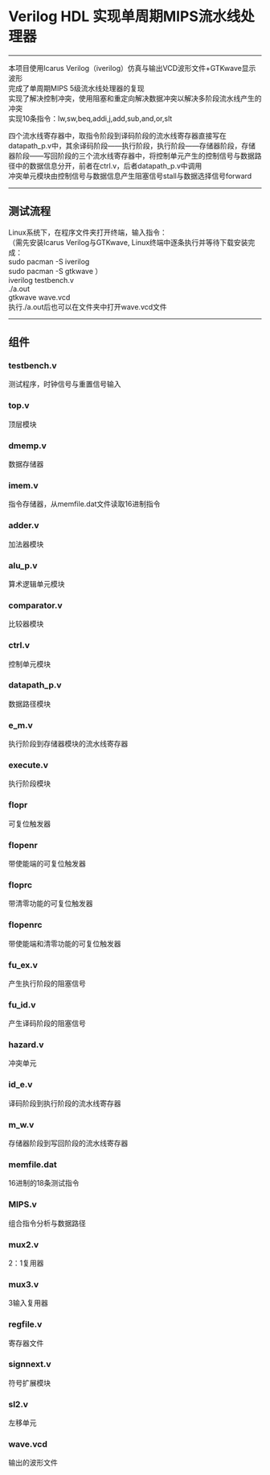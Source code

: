 # Verilog HDL 实现单周期MIPS流水线处理器
---
本项目使用Icarus Verilog（iverilog）仿真与输出VCD波形文件+GTKwave显示波形  
完成了单周期MIPS 5级流水线处理器的复现  
实现了解决控制冲突，使用阻塞和重定向解决数据冲突以解决多阶段流水线产生的冲突  
实现10条指令：lw,sw,beq,addi,j,add,sub,and,or,slt  

四个流水线寄存器中，取指令阶段到译码阶段的流水线寄存器直接写在datapath_p.v中，其余译码阶段——执行阶段，执行阶段——存储器阶段，存储器阶段——写回阶段的三个流水线寄存器中，将控制单元产生的控制信号与数据路径中的数据信息分开，前者在ctrl.v，后者datapath_p.v中调用  
冲突单元模块由控制信号与数据信息产生阻塞信号stall与数据选择信号forward  

---
## 测试流程
Linux系统下，在程序文件夹打开终端，输入指令：  
（需先安装Icarus Verilog与GTKwave,  Linux终端中逐条执行并等待下载安装完成：  
sudo pacman -S iverilog  
sudo pacman -S gtkwave  ）  
iverilog testbench.v  
./a.out  
gtkwave wave.vcd  
执行./a.out后也可以在文件夹中打开wave.vcd文件  

---
## 组件

### testbench.v
测试程序，时钟信号与重置信号输入

### top.v
顶层模块

### dmemp.v
数据存储器

### imem.v
指令存储器，从memfile.dat文件读取16进制指令

### adder.v
加法器模块

### alu_p.v
算术逻辑单元模块

### comparator.v
比较器模块

### ctrl.v
控制单元模块

### datapath_p.v
数据路径模块

### e_m.v
执行阶段到存储器模块的流水线寄存器

### execute.v
执行阶段模块

### flopr
可复位触发器

### flopenr
带使能端的可复位触发器

### floprc
带清零功能的可复位触发器

### flopenrc
带使能端和清零功能的可复位触发器

### fu_ex.v
产生执行阶段的阻塞信号

### fu_id.v
产生译码阶段的阻塞信号

### hazard.v
冲突单元

### id_e.v
译码阶段到执行阶段的流水线寄存器

### m_w.v
存储器阶段到写回阶段的流水线寄存器

### memfile.dat
16进制的18条测试指令

### MIPS.v
组合指令分析与数据路径

### mux2.v
2：1复用器

### mux3.v
3输入复用器

### regfile.v
寄存器文件

### signnext.v
符号扩展模块

### sl2.v
左移单元

### wave.vcd
输出的波形文件
